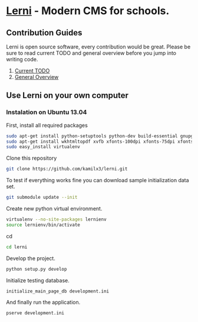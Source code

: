 [Lerni](http://lerni.info/) - Modern CMS for schools.
==================================================

Contribution Guides
--------------------------------------
Lerni is open source software, every contribution would be great.
Please be sure to read current TODO and general overview before you jump into writing code.

1. [Current TODO](http://docs.lerni.info/todo)
2. [General Overview](http://docs.lerni.info/overview)

Use Lerni on your own computer
--------------------------------------
### Instalation on Ubuntu 13.04

First, install all required packages
```bash
sudo apt-get install python-setuptools python-dev build-essential gnupg python-virtualenv
sudo apt-get install wkhtmltopdf xvfb xfonts-100dpi xfonts-75dpi xfonts-scalable xfonts-cyrillic
sudo easy_install virtualenv
```
Clone this repository
```bash
git clone https://github.com/kamilx3/lerni.git
```
To test if everything works fine you can download sample initialization data set.
```bash
git submodule update --init
```
Create new python virtual environment.
```bash
virtualenv --no-site-packages lernienv
source lernienv/bin/activate
```
cd <directory containing this file>
```bash
cd lerni
```
Develop the project.
```bash
python setup.py develop
```
Initialize testing database.
```bash
initialize_main_page_db development.ini
```
And finally run the application.
```bash
pserve development.ini
```